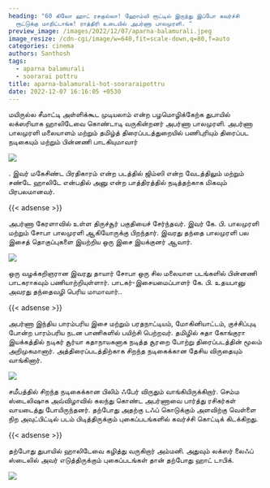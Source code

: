 ```yaml
---
heading: "60 கிலோ ஹாட் ரசகுல்லா! ஹோம்லி ரூட்டில் இருந்து இப்போ கவர்ச்சி
  ரூட்டுக்கு மாறிட்டாங்க! ராத்திரி உடையில் அபர்ணா பாலமுரளி. "
preview_image: /images/2022/12/07/aparna-balamurali.jpeg
image_resize: /cdn-cgi/image/w=640,fit=scale-down,q=80,f=auto
categories: cinema
authors: Santhosh
tags:
  - aparna balamurali
  - soorarai pottru
title: aparna-balamurali-hot-sooraraipottru
date: 2022-12-07 16:16:05 +0530
---
```

மயிருல்ல சீமாட்டி அள்ளிக்கூட முடியலாம் என்ற பழமொழிக்கேற்க துபாயில் லக்ஸரியாக ஹாலிடேவை கொண்டாடி வருகின்றனர் அபர்ணா பாலமுரளி.
அபர்ணா பாலமுரளி மலையாளம்‌ மற்றும் தமிழ்த் திரைப்படத்துறையில் பணிபுரியும் திரைப்பட நடிகையும் மற்றும் பின்னணி பாடகியுமாவார்

![](/images/2022/12/07/aparna-balamurali-hot-sooraraipottru.jpeg)

. இவர் மகேசிண்ட பிரதிகாரம்  என்ற படத்தில் ஜிம்ஸி என்ற வேடத்திலும் மற்றும் சண்டே ஹாலிடே என்பதில் அனு என்ற பாத்திரத்தில் நடித்தற்காக மிகவும் பிரபலமானவர்.

{{< adsense >}}


அபர்ணா கேரளாவில் உள்ள திருச்சூர் பகுதியைச் சேர்ந்தவர். இவர் கே. பி. பாலமுரளி மற்றும் சோபா பாலமுரளி ஆகியோருக்கு பிறந்தார். இவரது தந்தை பாலமுரளி பல இசைத் தொகுப்புகளை இயற்றிய ஒரு இசை இயக்குனர் ஆவார். 

![](/images/2022/12/07/aparna-balamurali-hot-sooraraipottru2.jpeg)

ஒரு வழக்கறிஞரான இவரது தாயார் சோபா ஒரு சில மலையாள படங்களில் பின்னணி பாடகராகவும் பணியாற்றியுள்ளார். பாடகர்-இசையமைப்பாளர் கே. பி. உதயபானு அவரது தந்தைவழி பெரிய மாமாவார்..

{{< adsense >}}


அபர்ணா இந்திய பாரம்பரிய இசை மற்றும் பரதநாட்டியம், மோகினியாட்டம், குச்சிப்புடி போன்ற பாரம்பரிய நடன பாணிகளில் பயிற்சி பெற்றவர். தமிழில் சுதா கோங்குரா இயக்கத்தில் நடிகர் சூர்யா கதாநாயகனாக நடித்த சூரறை போற்று திரைப்படத்தின் மூலம் அறிமுகமானார். அத்திரைப்படத்திற்காக சிறந்த நடிகைக்கான தேசிய விருதையும் வாங்கினார். 


![](/images/2022/12/07/aparna-balamurali-hot-sooraraipottru4.jpeg)

சமீபத்தில் சிறந்த நடிகைக்கான பிலிம் ஃபேர் விருதும் வாங்கியிருக்கிறார். செம்ம ஸ்டைலிஷாக அவ்விழாவில் கலந்து கொண்ட அபர்ணாவை பார்த்து ரசிகர்கள் வாயடைத்து போயிருந்தனர். தற்போது அதற்கு டஃப் கொடுக்கும் அளவிற்கு வெள்ளை நிற அவுட்பிட்டில் படம் பிடித்திருக்கும் புகைப்படங்களில் கவர்ச்சி கொட்டிக் கிடக்கிறது. 

{{< adsense >}}


தற்போது துபாயில் ஹாலிடேவை கழித்து வருகிறார் அம்மனி. அதுவும் லக்ஸர் லைஃப் ஸ்டைலில் அவர் எடுத்திருக்கும் புகைப்படங்கள் தான் தற்போது ஹாட் டாபிக்.

![](/images/2022/12/07/aparna-balamurali-hot-sooraraipottru6.jpeg)